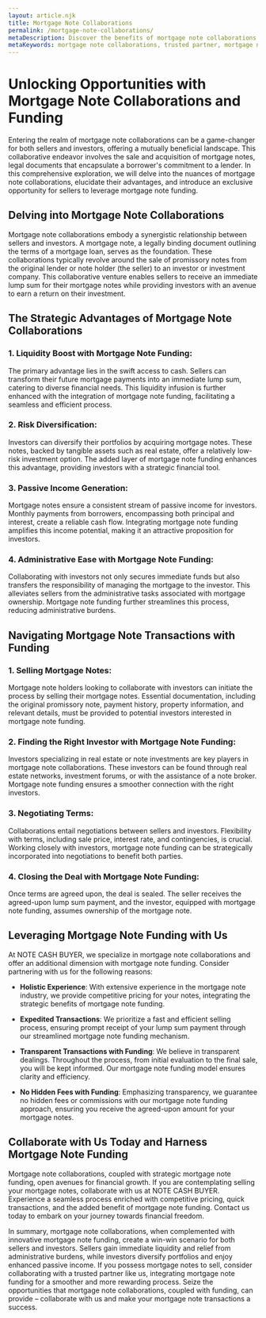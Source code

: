 ```yaml
---
layout: article.njk
title: Mortgage Note Collaborations
permalink: /mortgage-note-collaborations/
metaDescription: Discover the benefits of mortgage note collaborations and how they can work for you. Sell your notes, gain immediate cash, and earn passive income with the help of a trusted partner.
metaKeywords: mortgage note collaborations, trusted partner, mortgage note funding
---
```


# Unlocking Opportunities with Mortgage Note Collaborations and Funding

Entering the realm of mortgage note collaborations can be a game-changer for both sellers and investors, offering a mutually beneficial landscape. This collaborative endeavor involves the sale and acquisition of mortgage notes, legal documents that encapsulate a borrower's commitment to a lender. In this comprehensive exploration, we will delve into the nuances of mortgage note collaborations, elucidate their advantages, and introduce an exclusive opportunity for sellers to leverage mortgage note funding.

## Delving into Mortgage Note Collaborations

Mortgage note collaborations embody a synergistic relationship between sellers and investors. A mortgage note, a legally binding document outlining the terms of a mortgage loan, serves as the foundation. These collaborations typically revolve around the sale of promissory notes from the original lender or note holder (the seller) to an investor or investment company. This collaborative venture enables sellers to receive an immediate lump sum for their mortgage notes while providing investors with an avenue to earn a return on their investment.

## The Strategic Advantages of Mortgage Note Collaborations

### 1. **Liquidity Boost with Mortgage Note Funding**: 

The primary advantage lies in the swift access to cash. Sellers can transform their future mortgage payments into an immediate lump sum, catering to diverse financial needs. This liquidity infusion is further enhanced with the integration of mortgage note funding, facilitating a seamless and efficient process.

### 2. **Risk Diversification**: 

Investors can diversify their portfolios by acquiring mortgage notes. These notes, backed by tangible assets such as real estate, offer a relatively low-risk investment option. The added layer of mortgage note funding enhances this advantage, providing investors with a strategic financial tool.

### 3. **Passive Income Generation**: 

Mortgage notes ensure a consistent stream of passive income for investors. Monthly payments from borrowers, encompassing both principal and interest, create a reliable cash flow. Integrating mortgage note funding amplifies this income potential, making it an attractive proposition for investors.

### 4. **Administrative Ease with Mortgage Note Funding**: 

Collaborating with investors not only secures immediate funds but also transfers the responsibility of managing the mortgage to the investor. This alleviates sellers from the administrative tasks associated with mortgage ownership. Mortgage note funding further streamlines this process, reducing administrative burdens.

## Navigating Mortgage Note Transactions with Funding

### 1. **Selling Mortgage Notes**: 

Mortgage note holders looking to collaborate with investors can initiate the process by selling their mortgage notes. Essential documentation, including the original promissory note, payment history, property information, and relevant details, must be provided to potential investors interested in mortgage note funding.

### 2. **Finding the Right Investor with Mortgage Note Funding**: 

Investors specializing in real estate or note investments are key players in mortgage note collaborations. These investors can be found through real estate networks, investment forums, or with the assistance of a note broker. Mortgage note funding ensures a smoother connection with the right investors.

### 3. **Negotiating Terms**: 

Collaborations entail negotiations between sellers and investors. Flexibility with terms, including sale price, interest rate, and contingencies, is crucial. Working closely with investors, mortgage note funding can be strategically incorporated into negotiations to benefit both parties.

### 4. **Closing the Deal with Mortgage Note Funding**: 

Once terms are agreed upon, the deal is sealed. The seller receives the agreed-upon lump sum payment, and the investor, equipped with mortgage note funding, assumes ownership of the mortgage note.

## Leveraging Mortgage Note Funding with Us

At NOTE CASH BUYER, we specialize in mortgage note collaborations and offer an additional dimension with mortgage note funding. Consider partnering with us for the following reasons:

- **Holistic Experience**: With extensive experience in the mortgage note industry, we provide competitive pricing for your notes, integrating the strategic benefits of mortgage note funding.

- **Expedited Transactions**: We prioritize a fast and efficient selling process, ensuring prompt receipt of your lump sum payment through our streamlined mortgage note funding mechanism.

- **Transparent Transactions with Funding**: We believe in transparent dealings. Throughout the process, from initial evaluation to the final sale, you will be kept informed. Our mortgage note funding model ensures clarity and efficiency.

- **No Hidden Fees with Funding**: Emphasizing transparency, we guarantee no hidden fees or commissions with our mortgage note funding approach, ensuring you receive the agreed-upon amount for your mortgage notes.

## Collaborate with Us Today and Harness Mortgage Note Funding

Mortgage note collaborations, coupled with strategic mortgage note funding, open avenues for financial growth. If you are contemplating selling your mortgage notes, collaborate with us at NOTE CASH BUYER. Experience a seamless process enriched with competitive pricing, quick transactions, and the added benefit of mortgage note funding. Contact us today to embark on your journey towards financial freedom.

In summary, mortgage note collaborations, when complemented with innovative mortgage note funding, create a win-win scenario for both sellers and investors. Sellers gain immediate liquidity and relief from administrative burdens, while investors diversify portfolios and enjoy enhanced passive income. If you possess mortgage notes to sell, consider collaborating with a trusted partner like us, integrating mortgage note funding for a smoother and more rewarding process. Seize the opportunities that mortgage note collaborations, coupled with funding, can provide – collaborate with us and make your mortgage note transactions a success.
